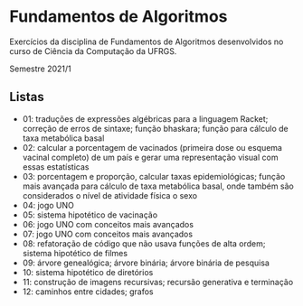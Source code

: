 # Fundamentos de Algoritmos
Exercícios da disciplina de Fundamentos de Algoritmos desenvolvidos no curso de Ciência da Computação da UFRGS.

Semestre 2021/1

## Listas
- 01: traduções de expressões algébricas para a linguagem Racket; correção de erros de sintaxe; função bhaskara; função para cálculo de taxa metabólica basal
- 02: calcular a porcentagem de vacinados (primeira dose ou esquema vacinal completo) de um país e gerar uma representação visual com essas estatísticas
- 03: porcentagem e proporção, calcular taxas epidemiológicas; função mais avançada para cálculo de taxa metabólica basal, onde também são considerados o nível de atividade física o sexo
- 04: jogo UNO
- 05: sistema hipotético de vacinação
- 06: jogo UNO com conceitos mais avançados
- 07: jogo UNO com conceitos mais avançados
- 08: refatoração de código que não usava funções de alta ordem; sistema hipotético de filmes
- 09: árvore genealógica; árvore binária; árvore binária de pesquisa
- 10: sistema hipotético de diretórios
- 11: construção de imagens recursivas; recursão generativa e terminação
- 12: caminhos entre cidades; grafos
